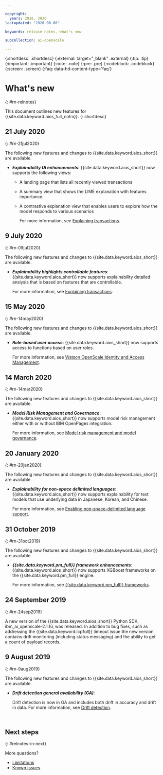 ```yaml
---

copyright:
  years: 2018, 2020
lastupdated: "2020-08-08"

keywords: release notes, what's new 

subcollection: ai-openscale

---
```


{:shortdesc: .shortdesc}
{:external: target="_blank" .external}
{:tip: .tip}
{:important: .important}
{:note: .note}
{:pre: .pre}
{:codeblock: .codeblock}
{:screen: .screen}
{:faq: data-hd-content-type='faq'}

# What's new
{: #rn-relnotes}

This document outlines new features for {{site.data.keyword.aios_full_notm}}.
{: shortdesc}

## 21 July 2020
{: #rn-21jul2020}

The following new features and changes to {{site.data.keyword.aios_short}} are available.

- __*Explainability UI enhancements*__: {{site.data.keyword.aios_short}} now supports the following views:
  
  - A landing page that lists all recently viewed transactions
  - A summary view that shows the LIME explanation with features importance
  - A contrastive explanation view that enables users to explore how the model responds to various scenarios

    For more information, see [Explaining transactions](/docs/ai-openscale?topic=ai-openscale-ie-ov).


## 9 July 2020
{: #rn-09jul2020}

The following new features and changes to {{site.data.keyword.aios_short}} are available.

- __*Explainability highlights controllable features*__: {{site.data.keyword.aios_short}} now supports explainability detailed analysis that is based on features that are controllable.

   For more information, see [Explaining transactions](/docs/ai-openscale?topic=ai-openscale-ie-ov).


## 15 May 2020
{: #rn-14may2020}

The following new features and changes to {{site.data.keyword.aios_short}} are available.

- __*Role-based user access*__: {{site.data.keyword.aios_short}} now supports access to functions based on user roles.

   For more information, see [Watson OpenScale Identity and Access Management](/docs/ai-openscale?topic=ai-openscale-iam-docs-template).


## 14 March 2020
{: #rn-14mar2020}

The following new features and changes to {{site.data.keyword.aios_short}} are available.

- __*Model Risk Management and Governance*__: {{site.data.keyword.aios_short}} now supports model risk management either with or without IBM OpenPages integration.

   For more information, see [Model risk management and model governance](/docs/ai-openscale?topic=ai-openscale-mrm-ovr).


## 20 January 2020
{: #rn-20jan2020}

The following new features and changes to {{site.data.keyword.aios_short}} are available.

- __*Explainability for non-space delimited languages*__: {{site.data.keyword.aios_short}} now supports explainability for text models that use underlying data in Japanese, Korean, and Chinese.

   For more information, see [Enabling non-space-delimited language support](/docs/ai-openscale?topic=ai-openscale-ie-unstruct-xplan-langsupport).


## 31 October 2019
{: #rn-31oct2019}

The following new features and changes to {{site.data.keyword.aios_short}} are available.

- __*{{site.data.keyword.pm_full}} framework enhancements*__: {{site.data.keyword.aios_short}} now supports XGBoost frameworks on the {{site.data.keyword.pm_full}} engine.

   For more information, see [{{site.data.keyword.pm_full}} frameworks](/docs/ai-openscale?topic=ai-openscale-frmwrks-wml).

## 24 September 2019
{: #rn-24sep2019}

A new version of the {{site.data.keyword.aios_short}} Python SDK, ibm_ai_openscale-2.1.16, was released. In addition to bug fixes, such as addressing the {{site.data.keyword.icpfull}} timeout issue the new version contains drift monitoring (including status messaging) and the ability to get a count of payload records. 

## 9 August 2019
{: #rn-9aug2019}

The following new features and changes to {{site.data.keyword.aios_short}} are available.

- __*Drift detection general availability (GA)*__:
  
  Drift detection is now in GA and includes both drift in accuracy and drift in data.
  For more information, see [Drift detection](/docs/ai-openscale?topic=ai-openscale-behavior-ovr).
  



<p>&nbsp;</p>

## Next steps
{: #relnotes-in-next}

More questions?

- [Limitations](/docs/ai-openscale?topic=ai-openscale-rn-12ki&locale=en#wos-limitations)
- [Known issues](/docs/ai-openscale?topic=ai-openscale-rn-12ki&locale=en#cloud-known-unknowns-issues)
